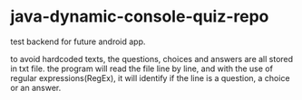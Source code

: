 # java-dynamic-console-quiz-repo
test backend for future android app.

to avoid hardcoded texts, the questions, choices and answers are all stored in txt file.
the program will read the file line by line, and with the use of regular expressions(RegEx), it will identify if the line is a question, a choice or an answer.
